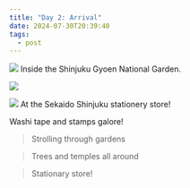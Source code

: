 ```yaml
---
title: "Day 2: Arrival"
date: 2024-07-30T20:39:40
tags:
  - post
---
```

![](/japan/media/1000018720.jpg) Inside the Shinjuku Gyoen National Garden.

![](/japan/media/1000018728.jpg)

![](/japan/media/1000018730.jpg) At the Sekaido Shinjuku stationery store!

Washi tape and stamps galore!

> Strolling through gardens

> Trees and temples all around

> Stationary store!

